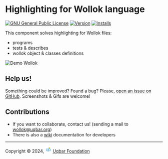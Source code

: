 # Highlighting for Wollok language

[![GNU General Public License](https://img.shields.io/badge/license-GPL%20v3-orange.svg?style=flat-square)](http://www.gnu.org/licenses/gpl-3.0.en.html) [![Version](https://vsmarketplacebadges.dev/version/uqbar.wollok-highlight.svg)](https://vsmarketplacebadges.dev/version/uqbar.wollok-highlight.svg) [![Installs](https://vsmarketplacebadges.dev/installs-short/uqbar.wollok-highlight.svg)](https://vsmarketplacebadges.dev/installs-short/uqbar.wollok-highlight.svg)


This component solves highlighting for Wollok files:

- programs
- tests & describes
- wollok object & classes definitions

![Demo Wollok](./images/demo2024-big.gif)

## Help us!

Something could be improved? Found a bug? Please, [open an issue on GitHub](https://github.com/uqbar-project/wollok-highlight-vscode/issues/new). Screenshots & Gifs are welcome!

## Contributions

- If you want to collaborate, contact us! (sending a mail to wollok@uqbar.org)
- There is also a [wiki](https://github.com/uqbar-project/wollok-highlight-vscode/wiki) documentation for developers

___

Copyright © 2024, ![Uqbar logo](images/uqbarTransparentSmall.png) [Uqbar Foundation](http://www.uqbar.org/)


